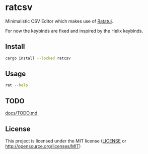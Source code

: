 # ratcsv

Minimalistic CSV Editor which makes use of [Ratatui](https://ratatui.rs).

For now the keybinds are fixed and inspired by the Helix keybinds.

## Install

```bash
cargo install --locked ratcsv
```

## Usage

```bash
rat --help
```

## TODO

[docs/TODO.md](docs/TODO.md)

## License

This project is licensed under the MIT license ([LICENSE] or <http://opensource.org/licenses/MIT>)

[LICENSE]: ./LICENSE
